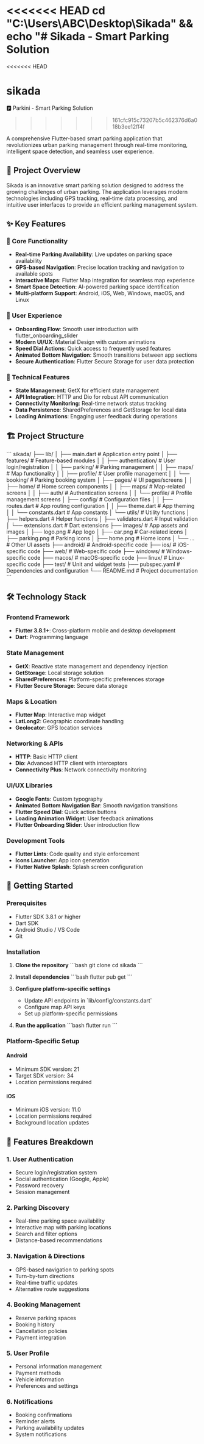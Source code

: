 <<<<<<< HEAD
cd "C:\Users\ABC\Desktop\Sikada" && echo "# Sikada - Smart Parking Solution
=======
<<<<<<< HEAD
# sikada
🅿️ Parkini - Smart Parking Solution
>>>>>>> 161cfc915c73207b5c462376d6a018b3ee12ff4f

A comprehensive Flutter-based smart parking application that revolutionizes urban parking management through real-time monitoring, intelligent space detection, and seamless user experience.

## 🚗 Project Overview

Sikada is an innovative smart parking solution designed to address the growing challenges of urban parking. The application leverages modern technologies including GPS tracking, real-time data processing, and intuitive user interfaces to provide an efficient parking management system.

## ✨ Key Features

### 🎯 Core Functionality
- **Real-time Parking Availability**: Live updates on parking space availability
- **GPS-based Navigation**: Precise location tracking and navigation to available spots
- **Interactive Maps**: Flutter Map integration for seamless map experience
- **Smart Space Detection**: AI-powered parking space identification
- **Multi-platform Support**: Android, iOS, Web, Windows, macOS, and Linux

### 📱 User Experience
- **Onboarding Flow**: Smooth user introduction with flutter_onboarding_slider
- **Modern UI/UX**: Material Design with custom animations
- **Speed Dial Actions**: Quick access to frequently used features
- **Animated Bottom Navigation**: Smooth transitions between app sections
- **Secure Authentication**: Flutter Secure Storage for user data protection

### 🔧 Technical Features
- **State Management**: GetX for efficient state management
- **API Integration**: HTTP and Dio for robust API communication
- **Connectivity Monitoring**: Real-time network status tracking
- **Data Persistence**: SharedPreferences and GetStorage for local data
- **Loading Animations**: Engaging user feedback during operations

## 🏗️ Project Structure

\`\`\`
sikada/
├── lib/
│   ├── main.dart                 # Application entry point
│   ├── features/                 # Feature-based modules
│   │   ├── authentication/      # User login/registration
│   │   ├── parking/             # Parking management
│   │   ├── maps/                # Map functionality
│   │   ├── profile/             # User profile management
│   │   └── booking/             # Parking booking system
│   ├── pages/                   # UI pages/screens
│   │   ├── home/                # Home screen components
│   │   ├── maps/                # Map-related screens
│   │   ├── auth/                # Authentication screens
│   │   └── profile/             # Profile management screens
│   ├── config/                  # Configuration files
│   │   ├── routes.dart          # App routing configuration
│   │   ├── theme.dart           # App theming
│   │   └── constants.dart       # App constants
│   └── utils/                   # Utility functions
│       ├── helpers.dart         # Helper functions
│       ├── validators.dart      # Input validation
│       └── extensions.dart      # Dart extensions
├── images/                      # App assets and images
│   ├── logo.png                 # App logo
│   ├── car.png                  # Car-related icons
│   ├── parking.png              # Parking icons
│   ├── home.png                 # Home icons
│   └── ...                      # Other UI assets
├── android/                     # Android-specific code
├── ios/                         # iOS-specific code
├── web/                         # Web-specific code
├── windows/                     # Windows-specific code
├── macos/                       # macOS-specific code
├── linux/                       # Linux-specific code
├── test/                        # Unit and widget tests
├── pubspec.yaml                 # Dependencies and configuration
└── README.md                    # Project documentation
\`\`\`

## 🛠️ Technology Stack

### Frontend Framework
- **Flutter 3.8.1+**: Cross-platform mobile and desktop development
- **Dart**: Programming language

### State Management
- **GetX**: Reactive state management and dependency injection
- **GetStorage**: Local storage solution
- **SharedPreferences**: Platform-specific preferences storage
- **Flutter Secure Storage**: Secure data storage

### Maps & Location
- **Flutter Map**: Interactive map widget
- **LatLong2**: Geographic coordinate handling
- **Geolocator**: GPS location services

### Networking & APIs
- **HTTP**: Basic HTTP client
- **Dio**: Advanced HTTP client with interceptors
- **Connectivity Plus**: Network connectivity monitoring

### UI/UX Libraries
- **Google Fonts**: Custom typography
- **Animated Bottom Navigation Bar**: Smooth navigation transitions
- **Flutter Speed Dial**: Quick action buttons
- **Loading Animation Widget**: User feedback animations
- **Flutter Onboarding Slider**: User introduction flow

### Development Tools
- **Flutter Lints**: Code quality and style enforcement
- **Icons Launcher**: App icon generation
- **Flutter Native Splash**: Splash screen configuration

## 🚀 Getting Started

### Prerequisites
- Flutter SDK 3.8.1 or higher
- Dart SDK
- Android Studio / VS Code
- Git

### Installation

1. **Clone the repository**
   \`\`\`bash
   git clone <repository-url>
   cd sikada
   \`\`\`

2. **Install dependencies**
   \`\`\`bash
   flutter pub get
   \`\`\`

3. **Configure platform-specific settings**
   - Update API endpoints in \`lib/config/constants.dart\`
   - Configure map API keys
   - Set up platform-specific permissions

4. **Run the application**
   \`\`\`bash
   flutter run
   \`\`\`

### Platform-Specific Setup

#### Android
- Minimum SDK version: 21
- Target SDK version: 34
- Location permissions required

#### iOS
- Minimum iOS version: 11.0
- Location permissions required
- Background location updates



## 📱 Features Breakdown

### 1. User Authentication
- Secure login/registration system
- Social authentication (Google, Apple)
- Password recovery
- Session management

### 2. Parking Discovery
- Real-time parking space availability
- Interactive map with parking locations
- Search and filter options
- Distance-based recommendations

### 3. Navigation & Directions
- GPS-based navigation to parking spots
- Turn-by-turn directions
- Real-time traffic updates
- Alternative route suggestions

### 4. Booking Management
- Reserve parking spaces
- Booking history
- Cancellation policies
- Payment integration

### 5. User Profile
- Personal information management
- Payment methods
- Vehicle information
- Preferences and settings

### 6. Notifications
- Booking confirmations
- Reminder alerts
- Parking availability updates
- System notifications

